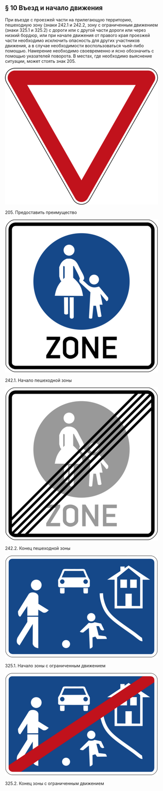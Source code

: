 ## § 10 Въезд и начало движения

При въезде с проезжей части на прилегающую территорию, пешеходную зону (знаки 242.1 и 242.2, зону с ограниченным движением (знаки 325.1 и 325.2) с дороги или с другой части дороги или через низкий бордюр, или при начале движения от правого края проезжей части необходимо исключить опасность для других участников движения, а в случае необходимости воспользоваться чьей-либо помощью. Намерение необходимо своевременно и ясно обозначить с помощью указателей поворота. В местах, где необходимо выяснение ситуации, может стоять знак 205.
<div class="sign-gallery">
<div class="sign">
<img src="/assets/205.svg" />
<p>205. Предоставить преимущество</p>
</div>
<div class="sign">
<img src="/assets/242.1.svg">
<p>242.1. Начало пешеходной зоны</p>
</div>
<div class="sign">
<img src="/assets/242.2.svg">
<p>242.2. Конец пешеходной зоны</p>
</div>
<div class="sign">
<img src="/assets/325.1.svg">
<p>325.1. Начало зоны с ограниченным движением</p>
</div>
<div class="sign">
<img src="/assets/325.2.svg">
<p>325.2. Конец зоны с ограниченным движением</p>
</div>
</div>